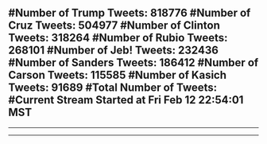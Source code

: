 #Number of Trump Tweets: 818776
#Number of Cruz Tweets: 504977
#Number of Clinton Tweets: 318264
#Number of Rubio Tweets: 268101
#Number of Jeb! Tweets: 232436
#Number of Sanders Tweets: 186412
#Number of Carson Tweets: 115585
#Number of Kasich Tweets: 91689
#Total Number of Tweets:  
#Current Stream Started at Fri Feb 12 22:54:01 MST
---
---
---
